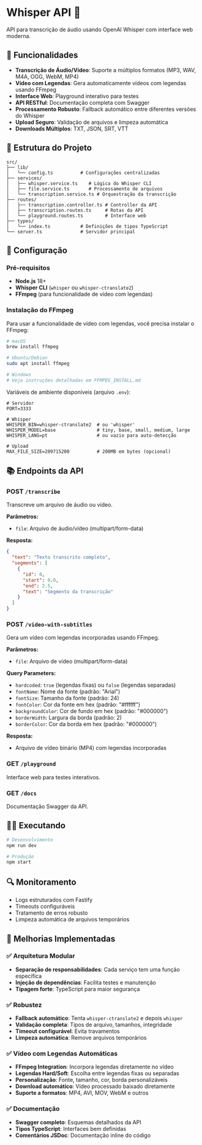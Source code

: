 # Whisper API 🎤

API para transcrição de áudio usando OpenAI Whisper com interface web moderna.

## 🚀 Funcionalidades

- **Transcrição de Áudio/Vídeo**: Suporte a múltiplos formatos (MP3, WAV, M4A, OGG, WebM, MP4)
- **Vídeo com Legendas**: Gera automaticamente vídeos com legendas usando FFmpeg
- **Interface Web**: Playground interativo para testes
- **API RESTful**: Documentação completa com Swagger
- **Processamento Robusto**: Fallback automático entre diferentes versões do Whisper
- **Upload Seguro**: Validação de arquivos e limpeza automática
- **Downloads Múltiplos**: TXT, JSON, SRT, VTT

## 📁 Estrutura do Projeto

```
src/
├── lib/
│   └── config.ts          # Configurações centralizadas
├── services/
│   ├── whisper.service.ts    # Lógica do Whisper CLI
│   ├── file.service.ts       # Processamento de arquivos
│   └── transcription.service.ts # Orquestração da transcrição
├── routes/
│   ├── transcription.controller.ts # Controller da API
│   ├── transcription.routes.ts     # Rotas da API
│   └── playground.routes.ts        # Interface web
├── types/
│   └── index.ts           # Definições de tipos TypeScript
└── server.ts              # Servidor principal
```

## 🔧 Configuração

### Pré-requisitos
- **Node.js** 18+ 
- **Whisper CLI** (`whisper` ou `whisper-ctranslate2`)
- **FFmpeg** (para funcionalidade de vídeo com legendas)

### Instalação do FFmpeg
Para usar a funcionalidade de vídeo com legendas, você precisa instalar o FFmpeg:

```bash
# macOS
brew install ffmpeg

# Ubuntu/Debian
sudo apt install ffmpeg

# Windows
# Veja instruções detalhadas em FFMPEG_INSTALL.md
```

Variáveis de ambiente disponíveis (arquivo `.env`):

```env
# Servidor
PORT=3333

# Whisper
WHISPER_BIN=whisper-ctranslate2  # ou 'whisper'
WHISPER_MODEL=base               # tiny, base, small, medium, large
WHISPER_LANG=pt                  # ou vazio para auto-detecção

# Upload
MAX_FILE_SIZE=209715200          # 200MB em bytes (opcional)
```

## 📚 Endpoints da API

### POST `/transcribe`
Transcreve um arquivo de áudio ou vídeo.

**Parâmetros:**
- `file`: Arquivo de áudio/vídeo (multipart/form-data)

**Resposta:**
```json
{
  "text": "Texto transcrito completo",
  "segments": [
    {
      "id": 0,
      "start": 0.0,
      "end": 2.5,
      "text": "Segmento da transcrição"
    }
  ]
}
```

### POST `/video-with-subtitles`
Gera um vídeo com legendas incorporadas usando FFmpeg.

**Parâmetros:**
- `file`: Arquivo de vídeo (multipart/form-data)

**Query Parameters:**
- `hardcoded`: `true` (legendas fixas) ou `false` (legendas separadas)
- `fontName`: Nome da fonte (padrão: "Arial")
- `fontSize`: Tamanho da fonte (padrão: 24)
- `fontColor`: Cor da fonte em hex (padrão: "#ffffff")
- `backgroundColor`: Cor de fundo em hex (padrão: "#000000")
- `borderWidth`: Largura da borda (padrão: 2)
- `borderColor`: Cor da borda em hex (padrão: "#000000")

**Resposta:**
- Arquivo de vídeo binário (MP4) com legendas incorporadas

### GET `/playground`
Interface web para testes interativos.

### GET `/docs`
Documentação Swagger da API.

## 🏃‍♂️ Executando

```bash
# Desenvolvimento
npm run dev

# Produção
npm start
```

## 🔍 Monitoramento

- Logs estruturados com Fastify
- Timeouts configuráveis
- Tratamento de erros robusto
- Limpeza automática de arquivos temporários

## 🎯 Melhorias Implementadas

### ✅ Arquitetura Modular
- **Separação de responsabilidades**: Cada serviço tem uma função específica
- **Injeção de dependências**: Facilita testes e manutenção
- **Tipagem forte**: TypeScript para maior segurança

### ✅ Robustez
- **Fallback automático**: Tenta `whisper-ctranslate2` e depois `whisper`
- **Validação completa**: Tipos de arquivo, tamanhos, integridade
- **Timeout configurável**: Evita travamentos
- **Limpeza automática**: Remove arquivos temporários

### ✅ Vídeo com Legendas Automáticas
- **FFmpeg Integration**: Incorpora legendas diretamente no vídeo
- **Legendas Hard/Soft**: Escolha entre legendas fixas ou separadas
- **Personalização**: Fonte, tamanho, cor, borda personalizáveis
- **Download automático**: Vídeo processado baixado diretamente
- **Suporte a formatos**: MP4, AVI, MOV, WebM e outros

### ✅ Documentação
- **Swagger completo**: Esquemas detalhados da API
- **Tipos TypeScript**: Interfaces bem definidas
- **Comentários JSDoc**: Documentação inline do código
